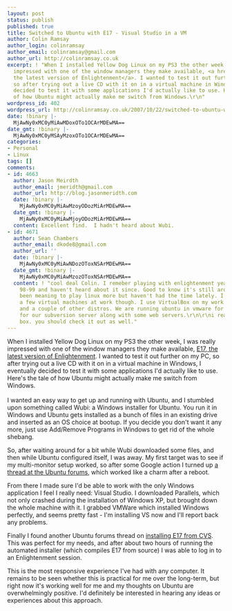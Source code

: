```yaml
---
layout: post
status: publish
published: true
title: Switched to Ubuntu with E17 - Visual Studio in a VM
author: Colin Ramsay
author_login: colinramsay
author_email: colinramsay@gmail.com
author_url: http://colinramsay.co.uk
excerpt: ! "When I installed Yellow Dog Linux on my PS3 the other week, I was really
  impressed with one of the window managers they make available, <a href=\"http://www.enlightenment.org/\">E17,
  the latest version of Enlightenment</a>. I wanted to test it out further on my PC,
  so after trying out a live CD with it on in a virtual machine in Windows, I eventually
  decided to test it with some applications I'd actually like to use. Here's the tale
  of how Ubuntu might actually make me switch from Windows.\r\n"
wordpress_id: 402
wordpress_url: http://colinramsay.co.uk/2007/10/22/switched-to-ubuntu-with-e17-visual-studio-in-a-vm/
date: !binary |-
  MjAwNy0xMC0yMiAwMDoxOTo1OCArMDEwMA==
date_gmt: !binary |-
  MjAwNy0xMC0yMSAyMzoxOTo1OCArMDEwMA==
categories:
- Personal
- Linux
tags: []
comments:
- id: 4663
  author: Jason Meirdth
  author_email: jmeridth@gmail.com
  author_url: http://blog.jasonmeridth.com
  date: !binary |-
    MjAwNy0xMC0yMiAwMzoyODozMiArMDEwMA==
  date_gmt: !binary |-
    MjAwNy0xMC0yMiAwMjoyODozMiArMDEwMA==
  content: Excellent find.  I hadn't heard about Wubi.
- id: 4671
  author: Sean Chambers
  author_email: dkode8@gmail.com
  author_url: ''
  date: !binary |-
    MjAwNy0xMC0yMiAwNDozOToxNSArMDEwMA==
  date_gmt: !binary |-
    MjAwNy0xMC0yMiAwMzozOToxNSArMDEwMA==
  content: ! "cool deal Colin. I remeber playing with enlightenment years ago...around
    98-99 and haven't heard about it since. Good to know it's still around.\r\n\r\ni've
    been meaning to play linux more but haven't had the time lately. I do have quite
    a few virtual machines at work though. I use VirtualBox on my work pc for redhat/ubuntu
    and a couple of other distros. We are running ubuntu in vmware for the servers
    for our subversion server along with some web servers.\r\n\r\ni really like virtual
    box. you should check it out as well."
---
```

<p>When I installed Yellow Dog Linux on my PS3 the other week, I was really impressed with one of the window managers they make available, <a href="http://www.enlightenment.org/">E17, the latest version of Enlightenment</a>. I wanted to test it out further on my PC, so after trying out a live CD with it on in a virtual machine in Windows, I eventually decided to test it with some applications I'd actually like to use. Here's the tale of how Ubuntu might actually make me switch from Windows.<br />
<a id="more"></a><a id="more-402"></a><br />
I wanted an easy way to get up and running with Ubuntu, and I stumbled upon something called Wubi: a Windows installer for Ubuntu. You run it in Windows and Ubuntu gets installed as a bunch of files in an existing drive and inserted as an OS choice at bootup. If you decide you don't want it any more, just use Add/Remove Programs in Windows to get rid of the whole shebang.</p>
<p>So, after waiting around for a bit while Wubi downloaded some files, and then while Ubuntu configured itself, I was away. My first target was to see if my multi-monitor setup worked, so after some Google action I turned up <a href="http://ubuntuforums.org/showthread.php?p=1773544">a thread at the Ubuntu forums</a>, which worked like a charm after a reboot.</p>
<p>From there I made sure I'd be able to work with the only Windows application I feel I really need: Visual Studio. I downloaded Parallels, which not only crashed during the installation of Windows XP, but brought down the whole machine with it. I grabbed VMWare which installed Windows perfectly, and seems pretty fast - I'm installing VS now and I'll report back any problems.</p>
<p>Finally I found another Ubuntu forums thread on <a href="http://ubuntuforums.org/showthread.php?t=546746">installing E17 from CVS</a>. This was perfect for my needs, and after about two hours of running the automated installer (which compiles E17 from source) I was able to log in to an Enlightenment session.</p>
<p>This is the most responsive experience I've had with any computer. It remains to be seen whether this is practical for me over the long-term, but right now it's working well for me and my thoughts on Ubuntu are overwhelmingly positive. I'd definitely be interested in hearing any ideas or experiences about this approach.</p>
